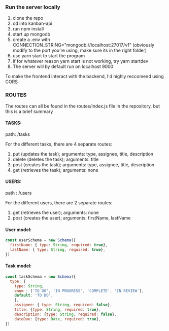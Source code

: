 
### Run the server locally
1) clone the repo
2) cd into kanban-api
3) run npm install
4) start up mongodb
5) create a .env with CONNECTION_STRING="mongodb://localhost:27017/v1" (obviously modify to the port you're using, make sure its in the right folder)
6) use yarn start to start the program
7) if for whatever reason yarn start is not working, try yarn startdev
8) The server will by default run on localhost 9000

To make the frontend interact with the backend, I'd highly reccomend using CORS

### ROUTES

The routes can all be found in the routes/index.js file in the repository, but this is a brief summary

#### TASKS:

path: /tasks

For the different tasks, there are 4 separate routes:
1) put (updates the task); arguments: type, assignee, title, description
2) delete (deletes the task); arguments: title
3) post (creates the task); arguments: type, assignee, title, description
4) get (retrieves the task); arguments: none

#### USERS:

path : /users

For the different users, there are 2 separate routes:
1) get (retrieves the user); arguments: none
2) post (creates the user); arguments: firstName, lastName

#### User model: 
```javascript
const userSchema = new Schema({
  firstName: { type: String, required: true},
  lastName: { type: String, required: true},
})
```

#### Task model: 

```javascript
const taskSchema = new Schema({
  type: { 
    type: String, 
    enum : ['TO DO', 'IN PROGRESS', 'COMPLETE', 'IN REVIEW'], 
    default: 'TO DO', 
    },
    assignee: { type: String, required: false},
    title: {type: String, required: true},
    description: {type: String, required: false},
    dateDue: {type: Date, required: true},
})
```
   
